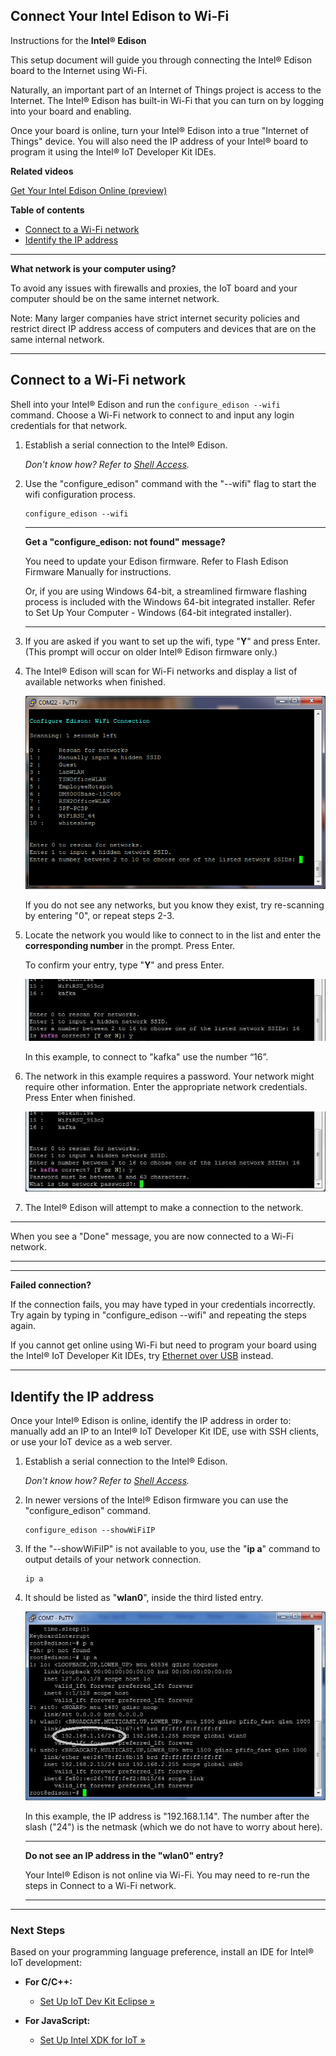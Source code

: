 ## Connect Your Intel Edison to Wi-Fi

Instructions for the **Intel® Edison**

This setup document will guide you through connecting the Intel® Edison board to the Internet using Wi-Fi.

Naturally, an important part of an Internet of Things project is access to the Internet. The Intel® Edison has built-in Wi-Fi that you can turn on by logging into your board and enabling.

Once your board is online, turn your Intel® Edison into a true "Internet of Things" device. You will also need the IP address of your Intel® board to program it using the Intel® IoT Developer Kit IDEs.

**Related videos**

[Get Your Intel Edison Online (preview)]()


**Table of contents**

* [Connect to a Wi-Fi network](#connect-to-a-wi-fi-network)
* [Identify the IP address](#identify-the-ip-address)

---

**What network is your computer using?**

To avoid any issues with firewalls and proxies, the IoT board and your computer should be on the same internet network. 

Note: Many larger companies have strict internet security policies and restrict direct IP address access of computers and devices that are on the same internal network. 

---


## Connect to a Wi-Fi network

Shell into your Intel® Edison and run the `configure_edison --wifi` command. Choose a Wi-Fi network to connect to and input any login credentials for that network.

1. Establish a serial connection to the Intel® Edison.

	_Don't know how? Refer to [Shell Access](../shell_access/)._

2. Use the "configure_edison" command with the "--wifi" flag to start the wifi configuration process.

	```
	configure_edison --wifi
	```

	---

	**Get a "configure_edison: not found" message?**
	
	You need to update your Edison firmware. Refer to Flash Edison Firmware Manually for instructions. 
	
	Or, if you are using Windows 64-bit, a streamlined firmware flashing process is included with the Windows 64-bit integrated installer. Refer to Set Up Your Computer - Windows (64-bit integrated installer).

	---

1. If you are asked if you want to set up the wifi, type "**Y**" and press Enter. (This prompt will occur on older Intel® Edison firmware only.)

1. The Intel® Edison will scan for Wi-Fi networks and display a list of available networks when finished.

	![A list of Wi-Fi networks](images/list_of_networks.png)

	If you do not see any networks, but you know they exist, try re-scanning by entering "0", or repeat steps 2-3.

1. Locate the network you would like to connect to in the list and enter the **corresponding number** in the prompt. Press Enter. 

	To confirm your entry, type "**Y**" and press Enter.

	![Type 'Y' to confirm entry](images/network_connection_confirmation.png)

	In this example, to connect to "kafka" use the number “16”.

1. The network in this example requires a password. Your network might require other information. Enter the appropriate network credentials. Press Enter when finished. 

	![Network password prompt](images/network_password_prompt.png)

1. The Intel® Edison will attempt to make a connection to the network.

---

When you see a "Done" message, you are now connected to a Wi-Fi network.

---

---

**Failed connection?**

If the connection fails, you may have typed in your credentials incorrectly.  Try again by typing in "configure_edison --wifi" and repeating the steps again.

If you cannot get online using Wi-Fi but need to program your board using the Intel® IoT Developer Kit IDEs, try [Ethernet over USB](../connectivity/ethernet_over_usb/) instead.

---

## Identify the IP address

Once your Intel® Edison is online, identify the IP address in order to: manually add an IP to an Intel® IoT Developer Kit IDE, use with SSH clients, or use your IoT device as a web server.

1. Establish a serial connection to the Intel® Edison.

	_Don't know how? Refer to [Shell Access](../shell_access/)._

2. In newer versions of the Intel® Edison firmware you can use the "configure_edison" command.

	```
	configure_edison --showWiFiIP
	```

3. If the "--showWiFiIP" is not available to you, use the "**ip a**" command to output details of your network connection.

	```
	ip a
	```

4. It should be listed as "**wlan0**", inside the third listed entry. 

	![Result after running 'ip a' command with wlan0 entry highlighted](images/ip_a_result-wlan0_highlighted.jpg)

	In this example, the IP address is "192.168.1.14". The number after the slash ("24") is the netmask (which we do not have to worry about here).


	---
	
	**Do not see an IP address in the "wlan0" entry?**
	
	Your Intel® Edison is not online via Wi-Fi. You may need to re-run the steps in Connect to a Wi-Fi network.

	----
	
---

### Next Steps

Based on your programming language preference, install an IDE for Intel® IoT development:

* **For C/C++:**
  * [Set Up IoT Dev Kit Eclipse »](../ide_setup-eclipse/setup.md)

* **For JavaScript:**
  * [Set Up Intel XDK for IoT »](../ide_setup-xdk/setup.md)
